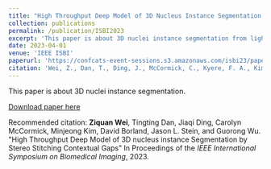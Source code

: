 ```yaml
---
title: "High Throughput Deep Model of 3D Nucleus Instance Segmentation by Stereo Stitching Contextual Gaps"
collection: publications
permalink: /publication/ISBI2023
excerpt: 'This paper is about 3D nuclei instance segmentation from light-sheet microscopy image.'
date: 2023-04-01
venue: 'IEEE ISBI'
paperurl: 'https://confcats-event-sessions.s3.amazonaws.com/isbi23/papers/paper_293.pdf'
citation: 'Wei, Z., Dan, T., Ding, J., McCormick, C., Kyere, F. A., Kim, M., ... & Wu, G. (2023, April). High Throughput Deep Model of 3D Nucleus Instance Segmentation by Stereo Stitching Contextual Gaps. In 2023 IEEE 20th International Symposium on Biomedical Imaging (ISBI) (pp. 1-5). IEEE.'
---
```

This paper is about 3D nuclei instance segmentation.

[Download paper here](https://confcats-event-sessions.s3.amazonaws.com/isbi23/papers/paper_293.pdf)

Recommended citation: **Ziquan Wei**, Tingting Dan, Jiaqi Ding, Carolyn McCormick, Minjeong Kim, David Borland, Jason L. Stein, and Guorong Wu. "High Throughput Deep Model of 3D nucleus instance Segmentation by Stereo Stitching Contextual Gaps" In Proceedings of the  _IEEE International Symposium on Biomedical Imaging_, 2023.
